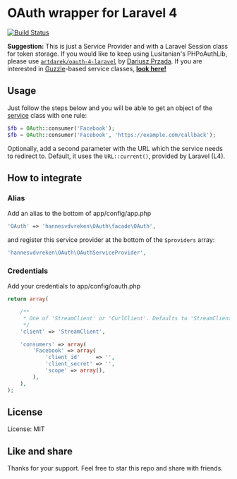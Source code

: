 # OAuth wrapper for Laravel 4
[![Build Status](https://travis-ci.org/hannesvdvreken/laravel-oauth.png?branch=master)](https://travis-ci.org/hannesvdvreken/laravel-oauth)

**Suggestion:** This is just a Service Provider and with a Laravel Session class for token storage. If you would like to keep using Lusitanian's PHPoAuthLib, please use [`artdarek/oauth-4-laravel`](https://github.com/artdarek/oauth-4-laravel) by [Dariusz Prząda](https://github.com/artdarek). If you are interested in [Guzzle](http://guzzle.readthedocs.org/en/latest/)-based service classes, [**look here!**](https://github.com/hannesvdvreken/php-oauth)

## Usage

Just follow the steps below and you will be able to get an object of the [service](https://github.com/Lusitanian/PHPoAuthLib/tree/master/src/OAuth/OAuth2/Service) class with one rule:

```php
$fb = OAuth::consumer('Facebook');
$fb = OAuth::consumer('Facebook', 'https://example.com/callback');
```

Optionally, add a second parameter with the URL which the service needs to redirect to. Default, it uses the `URL::current()`, provided by Laravel (L4).

## How to integrate

### Alias

Add an alias to the bottom of app/config/app.php

```php
'OAuth' => 'hannesvdvreken\OAuth\facade\OAuth',
```

and register this service provider at the bottom of the `$providers` array:

```php
'hannesvdvreken\OAuth\OAuthServiceProvider',
```

### Credentials

Add your credentials to app/config/oauth.php

```php
return array(

	/**
	 * One of 'StreamClient' or 'CurlClient'. Defaults to 'StreamClient' if not provided.
	 */
	'client' => 'StreamClient',

    'consumers' => array(
        'Facebook' => array(
            'client_id'     => '',
            'client_secret' => '',
            'scope' => array(),
        ),
    ),
);
```

## License
License: MIT

## Like and share
Thanks for your support. Feel free to star this repo and share with friends.
